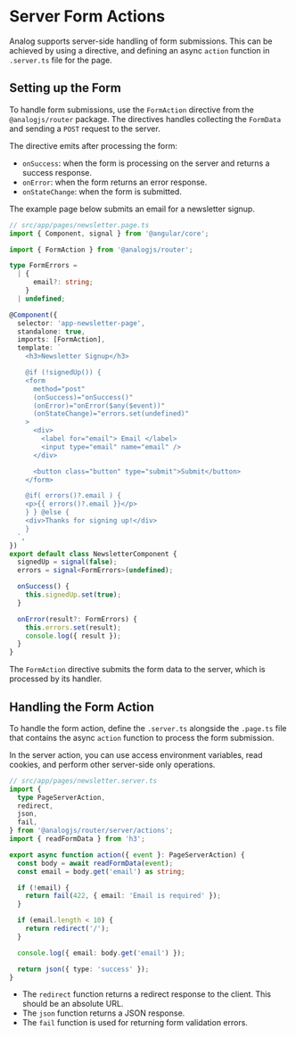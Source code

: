 # Server Form Actions

Analog supports server-side handling of form submissions. This can be achieved by using a directive, and defining an async `action` function in `.server.ts` file for the page.

## Setting up the Form

To handle form submissions, use the `FormAction` directive from the `@analogjs/router` package. The directives handles collecting the `FormData` and sending a `POST` request to the server.

The directive emits after processing the form:

- `onSuccess`: when the form is processing on the server and returns a success response.
- `onError`: when the form returns an error response.
- `onStateChange`: when the form is submitted.

The example page below submits an email for a newsletter signup.

```ts
// src/app/pages/newsletter.page.ts
import { Component, signal } from '@angular/core';

import { FormAction } from '@analogjs/router';

type FormErrors =
  | {
      email?: string;
    }
  | undefined;

@Component({
  selector: 'app-newsletter-page',
  standalone: true,
  imports: [FormAction],
  template: `
    <h3>Newsletter Signup</h3>

    @if (!signedUp()) {
    <form
      method="post"
      (onSuccess)="onSuccess()"
      (onError)="onError($any($event))"
      (onStateChange)="errors.set(undefined)"
    >
      <div>
        <label for="email"> Email </label>
        <input type="email" name="email" />
      </div>

      <button class="button" type="submit">Submit</button>
    </form>

    @if( errors()?.email ) {
    <p>{{ errors()?.email }}</p>
    } } @else {
    <div>Thanks for signing up!</div>
    }
  `,
})
export default class NewsletterComponent {
  signedUp = signal(false);
  errors = signal<FormErrors>(undefined);

  onSuccess() {
    this.signedUp.set(true);
  }

  onError(result?: FormErrors) {
    this.errors.set(result);
    console.log({ result });
  }
}
```

The `FormAction` directive submits the form data to the server, which is processed by its handler.

## Handling the Form Action

To handle the form action, define the `.server.ts` alongside the `.page.ts` file that contains the async `action` function to process the form submission.

In the server action, you can use access environment variables, read cookies, and perform other server-side only operations.

```ts
// src/app/pages/newsletter.server.ts
import {
  type PageServerAction,
  redirect,
  json,
  fail,
} from '@analogjs/router/server/actions';
import { readFormData } from 'h3';

export async function action({ event }: PageServerAction) {
  const body = await readFormData(event);
  const email = body.get('email') as string;

  if (!email) {
    return fail(422, { email: 'Email is required' });
  }

  if (email.length < 10) {
    return redirect('/');
  }

  console.log({ email: body.get('email') });

  return json({ type: 'success' });
}
```

- The `redirect` function returns a redirect response to the client. This should be an absolute URL.
- The `json` function returns a JSON response.
- The `fail` function is used for returning form validation errors.
